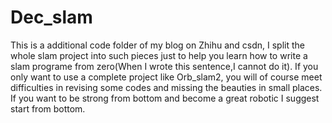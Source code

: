 # Dec_slam

This is a additional code folder of my blog on Zhihu and csdn, I split the whole slam project into such pieces just to help you learn how to write a slam programe from zero(When I wrote this sentence,I cannot do it).
If you only want to use a complete project like Orb_slam2, you will of course meet difficulties in revising some codes and missing the beauties in small places. If you want to be strong from bottom and become a great robotic I suggest start from bottom.
 
